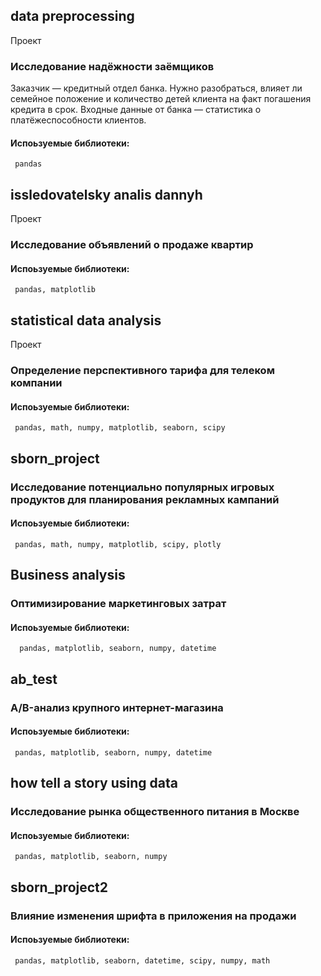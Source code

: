 ## data preprocessing 
 Проект
 ### Исследование надёжности заёмщиков 
Заказчик — кредитный отдел банка. Нужно разобраться, влияет ли семейное положение и количество детей клиента на факт погашения кредита в срок. Входные данные от банка — статистика о платёжеспособности клиентов.
 
#### Испоьзуемые библиотеки:
     pandas 


## issledovatelsky analis dannyh 
Проект
### Исследование объявлений о продаже квартир 

#### Испоьзуемые библиотеки:
     pandas, matplotlib 


 
## statistical data analysis
Проект 
### Определение перспективного тарифа для телеком компании 
#### Испоьзуемые библиотеки:
     pandas, math, numpy, matplotlib, seaborn, scipy  


## sborn_project

### Исследование потенциально популярных игровых продуктов для планирования рекламных кампаний 


#### Испоьзуемые библиотеки:
     pandas, math, numpy, matplotlib, scipy, plotly


## Business analysis 

### Оптимизирование маркетинговых затрат 
#### Испоьзуемые библиотеки:
      pandas, matplotlib, seaborn, numpy, datetime 

## ab_test 

### A/B-анализ крупного интернет-магазина 

#### Испоьзуемые библиотеки:
     pandas, matplotlib, seaborn, numpy, datetime 

## how tell a story using data 

### Исследование рынка общественного питания в Москве 

#### Испоьзуемые библиотеки:
     pandas, matplotlib, seaborn, numpy 

## sborn_project2 

### Влияние изменения шрифта в приложения на продажи 

#### Испоьзуемые библиотеки:
     pandas, matplotlib, seaborn, datetime, scipy, numpy, math  


